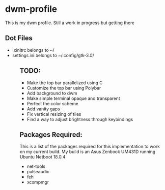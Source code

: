 # dwm-profile

This is my dwm profile. Still a work in progress but getting there

## Dot Files
<ul>
<li> .xinitrc belongs to ~/
<li> settings.ini belongs to ~/.config/gtk-3.0/
<ul>


## TODO:
<ul>
<li> Make the top bar parallelized using C
<li> Customize the top bar using Polybar
<li> Add background to dwm
<li> Make simple terminal opaque and transparent
<li> Perfect the color scheme
<li> Add vanity gaps
<li> Fix vertical resizing of tiles
<li> Find a way to adjust brightness through keybindings
</ul>
  
## Packages Required:
This is a list of the packages required for this implementation to work on my current build.
My build is an Asus Zenbook UM431D running Ubuntu Netboot 18.0.4

<ul>
<li> net-tools
<li> pulseaudio
<li> feh
<li> xcompmgr
</ul>
